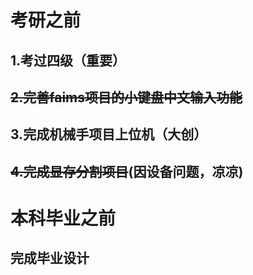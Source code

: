 

# 考研之前

## 1.考过四级（重要）

## ~~2.完善faims项目的小键盘中文输入功能~~

## 3.完成机械手项目上位机（大创）

## ~~4.完成显存分割项目~~(因设备问题，凉凉)



# 本科毕业之前

## 完成毕业设计